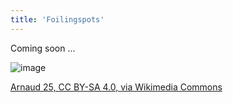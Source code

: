 ```yaml
---
title: 'Foilingspots'
---
```


Coming soon ...

![image](images/home.jpg)

[Arnaud 25, CC BY-SA 4.0, via Wikimedia Commons](https://commons.wikimedia.org/wiki/File:Wing_foil_015.jpg)
